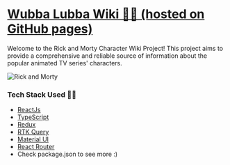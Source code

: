 # [Wubba Lubba Wiki 👴👦 (hosted on GitHub pages)](https://tvetcov.github.io/wubbalubbawiki/)

Welcome to the Rick and Morty Character Wiki Project! This project aims to provide a comprehensive and reliable source of information about the popular animated TV series' characters.

![Rick and Morty](https://media.tenor.com/oC_e7R9GvZ8AAAAC/rick-and-morty-rtj.gif)

### Tech Stack Used 👨‍💻

-   [ReactJs](https://reactjs.org/)
-   [TypeScript](https://www.typescriptlang.org/)
-   [Redux](https://redux.js.org/)
-   [RTK Query](https://redux-toolkit.js.org/rtk-query/overview)
-   [Material UI](https://mui.com/)
-   [React Router](https://reactrouter.com/en/main)
-   Check package.json to see more :)
